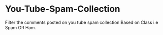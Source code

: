 # You-Tube-Spam-Collection
Filter the comments posted on you tube spam collection.Based on Class i.e Spam OR Ham.
